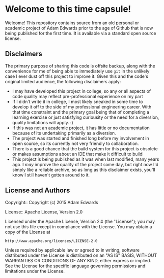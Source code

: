 # Welcome to this time capsule!
Welcome! This repository contains source from an old personal or academic project of Adam Edwards prior to the age of Github that is now being published for the first time. It is available via a standard open source license.

## Disclaimers
The primary purpose of sharing this code is offsite backup, along with the convenience for me of being able to immediately use `git` in the unlikely case I ever dust off this project to improve it. Given this and the code's original limited audience, the following disclaimers apply:

* I may have developed this project in college, so any or all aspects of code quality may reflect pre-professional experience on my part
* If I didn't write it in college, I most likely sneaked in some time to develop it off to the side of my professional engineering career. With that time constraint and the primary goal being that of completing a learning exercise or just satisfying curiousity or the need for a diversion, quality limitations will apply. :)
* If this was not an academic project, it has little or no documentation because of its undertaking primarily as a diversion.
* The project was started and finished long before my involvement in open source, so its currently not very friendly to collaboration. 
* There is a good chance that the build system for this project is obsolete or makes assumptions about an IDE that make it difficult to build
* This project is being published as it was when last modified, many years ago. I *may* improve the quality of the project some day, but right now I'd simply like a reliable archive, so as long as this disclaimer exists, you'll know I still haven't gotten around to it.

License and Authors
-------------------
Copyright:: Copyright (c) 2015 Adam Edwards

License:: Apache License, Version 2.0

Licensed under the Apache License, Version 2.0 (the "License");
you may not use this file except in compliance with the License.
You may obtain a copy of the License at

    http://www.apache.org/licenses/LICENSE-2.0

Unless required by applicable law or agreed to in writing, software
distributed under the License is distributed on an "AS IS" BASIS,
WITHOUT WARRANTIES OR CONDITIONS OF ANY KIND, either express or implied.
See the License for the specific language governing permissions and
limitations under the License.



